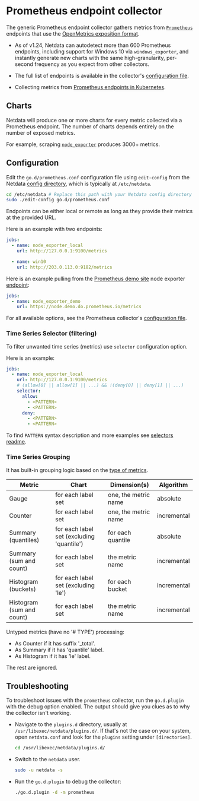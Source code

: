 <!--
title: "Prometheus endpoint monitoring with Netdata"
description: "Monitor the health and performance of 600+ services that support the Prometheus metrics with Netdata's per-second frequency and zero configuration."
custom_edit_url: "https://github.com/netdata/go.d.plugin/edit/master/modules/prometheus/README.md"
sidebar_label: "Prometheus endpoints"
learn_status: "Published"
learn_topic_type: "References"
learn_rel_path: "Integrations/Monitor/Anything"
-->

# Prometheus endpoint collector

The generic Prometheus endpoint collector gathers metrics from [`Prometheus`](https://prometheus.io/) endpoints that use
the [OpenMetrics exposition format](https://prometheus.io/docs/instrumenting/exposition_formats/).

- As of v1.24, Netdata can autodetect more than 600 Prometheus endpoints, including support for Windows 10 via
  `windows_exporter`, and instantly generate new charts with the same high-granularity, per-second frequency as you
  expect from other collectors.

- The full list of endpoints is available in the
  collector's [configuration file](https://github.com/netdata/go.d.plugin/blob/master/config/go.d/prometheus.conf).

- Collecting metrics
  from [Prometheus endpoints in Kubernetes](https://github.com/netdata/helmchart#prometheus-endpoints).

## Charts

Netdata will produce one or more charts for every metric collected via a Prometheus endpoint. The number of charts
depends entirely on the number of exposed metrics.

For example, scraping [`node_exporter`](https://github.com/prometheus/node_exporter) produces 3000+ metrics.

## Configuration

Edit the `go.d/prometheus.conf` configuration file using `edit-config` from the
Netdata [config directory](https://learn.netdata.cloud/docs/configure/nodes), which is typically at `/etc/netdata`.

```bash
cd /etc/netdata # Replace this path with your Netdata config directory
sudo ./edit-config go.d/prometheus.conf
```

Endpoints can be either local or remote as long as they provide their metrics at the provided URL.

Here is an example with two endpoints:

```yaml
jobs:
  - name: node_exporter_local
    url: http://127.0.0.1:9100/metrics

  - name: win10
    url: http://203.0.113.0:9182/metrics
```

Here is an example pulling from the [Prometheus demo site](https://demo.do.prometheus.io/) node
exporter [endpoint](https://node.demo.do.prometheus.io/metrics):

```yaml
jobs:
  - name: node_exporter_demo
    url: https://node.demo.do.prometheus.io/metrics
```

For all available options, see the Prometheus
collector's [configuration file](https://github.com/netdata/go.d.plugin/blob/master/config/go.d/prometheus.conf).

### Time Series Selector (filtering)

To filter unwanted time series (metrics) use `selector` configuration option.

Here is an example:

```yaml
jobs:
  - name: node_exporter_local
    url: http://127.0.0.1:9100/metrics
    # (allow[0] || allow[1] || ...) && !(deny[0] || deny[1] || ...)
    selector:
      allow:
        - <PATTERN>
        - <PATTERN>
      deny:
        - <PATTERN>
        - <PATTERN>
```

To find `PATTERN` syntax description and more examples
see [selectors readme](https://github.com/netdata/go.d.plugin/tree/master/pkg/prometheus/selector#time-series-selector).

### Time Series Grouping

It has built-in grouping logic based on the [type of metrics](https://prometheus.io/docs/concepts/metric_types/).

| Metric                    | Chart                                     | Dimension(s)         | Algorithm   |
|---------------------------|-------------------------------------------|----------------------|-------------|
| Gauge                     | for each label set                        | one, the metric name | absolute    |
| Counter                   | for each label set                        | one, the metric name | incremental |
| Summary (quantiles)       | for each label set (excluding 'quantile') | for each quantile    | absolute    |
| Summary (sum and count)   | for each label set                        | the metric name      | incremental |
| Histogram (buckets)       | for each label set (excluding 'le')       | for each bucket      | incremental |
| Histogram (sum and count) | for each label set                        | the metric name      | incremental |

Untyped metrics (have no '# TYPE') processing:

- As Counter if it has suffix '_total'.
- As Summary if it has 'quantile' label.
- As Histogram if it has 'le' label.

The rest are ignored.

## Troubleshooting

To troubleshoot issues with the `prometheus` collector, run the `go.d.plugin` with the debug option enabled. The output
should give you clues as to why the collector isn't working.

- Navigate to the `plugins.d` directory, usually at `/usr/libexec/netdata/plugins.d/`. If that's not the case on
  your system, open `netdata.conf` and look for the `plugins` setting under `[directories]`.

  ```bash
  cd /usr/libexec/netdata/plugins.d/
  ```

- Switch to the `netdata` user.

  ```bash
  sudo -u netdata -s
  ```

- Run the `go.d.plugin` to debug the collector:

  ```bash
  ./go.d.plugin -d -m prometheus
  ```
